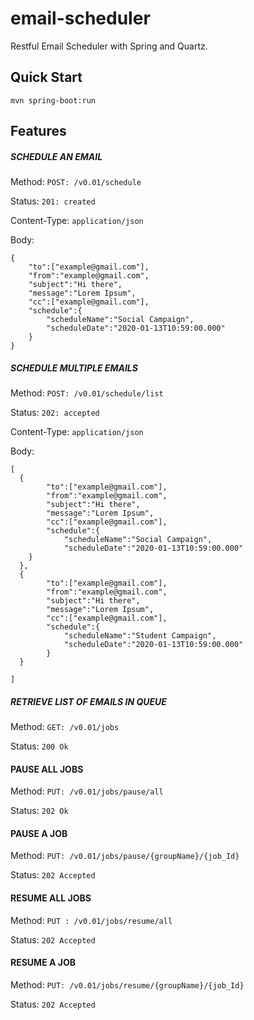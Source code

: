 # email-scheduler
Restful Email Scheduler with Spring and Quartz.

## Quick Start
	mvn spring-boot:run

## Features

##### SCHEDULE AN EMAIL

Method:	`POST: /v0.01/schedule`

Status: `201: created`

Content-Type: `application/json`

Body: 

	{
		"to":["example@gmail.com"],
		"from":"example@gmail.com",
		"subject":"Hi there",
		"message":"Lorem Ipsum",
		"cc":["example@gmail.com"],
		"schedule":{
			"scheduleName":"Social Campaign",
			"scheduleDate":"2020-01-13T10:59:00.000"
		}
	}

##### SCHEDULE MULTIPLE EMAILS

Method:	`POST: /v0.01/schedule/list`

Status: `202: accepted`

Content-Type: `application/json`

Body: 

	[
	  {
		  	"to":["example@gmail.com"],
			"from":"example@gmail.com",
			"subject":"Hi there",
			"message":"Lorem Ipsum",
			"cc":["example@gmail.com"],
			"schedule":{
				"scheduleName":"Social Campaign",
				"scheduleDate":"2020-01-13T10:59:00.000"
		}
	  },
	  {
		    "to":["example@gmail.com"],
			"from":"example@gmail.com",
			"subject":"Hi there",
			"message":"Lorem Ipsum",
			"cc":["example@gmail.com"],
			"schedule":{
				"scheduleName":"Student Campaign",
				"scheduleDate":"2020-01-13T10:59:00.000"
			}
	  }
		
	]

##### RETRIEVE LIST OF EMAILS IN QUEUE

Method: `GET: /v0.01/jobs`

Status: `200 Ok`


#### PAUSE ALL JOBS

Method: `PUT: /v0.01/jobs/pause/all`

Status: `202 Ok`

#### PAUSE A JOB

Method: `PUT: /v0.01/jobs/pause/{groupName}/{job_Id}`

Status: `202 Accepted`

#### RESUME ALL JOBS

Method: `PUT : /v0.01/jobs/resume/all`

Status:	`202 Accepted`

#### RESUME A JOB

Method: `PUT: /v0.01/jobs/resume/{groupName}/{job_Id}`

Status: `202 Accepted`




